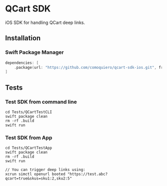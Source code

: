 # QCart SDK

iOS SDK for handling QCart deep links.

## Installation

### Swift Package Manager
```swift
dependencies: [
    .package(url: "https://github.com/comoquiero/qcart-sdk-ios.git", from: "1.0.0")
]
```

## Tests

### Test SDK from command line

```
cd Tests/QCartTestCLI
swift package clean
rm -rf .build
swift run
```

### Test SDK from App

```
cd Tests/QCartTestApp
swift package clean
rm -rf .build
swift run

// You can trigger deep links using:
xcrun simctl openurl booted "https://test.abc?qcart=true&skus=sku1:2,sku2:5"

```
